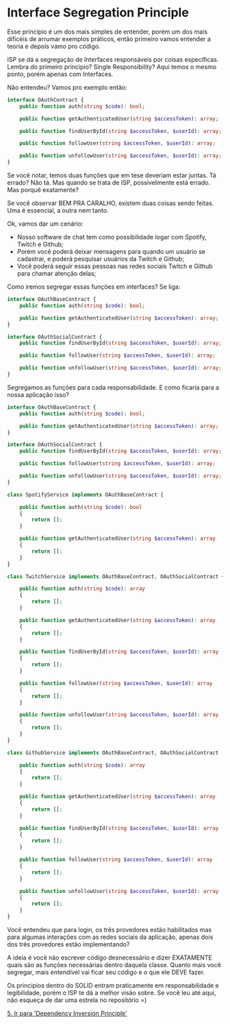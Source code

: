 # Interface Segregation Principle

Esse principio é um dos mais simples de entender, porém um dos mais dificéis de arrumar exemplos práticos, então primeiro vamos entender a teoria e depois vamo pro código.

ISP se dá a segregação de Interfaces responsáveis por coisas específicas. Lembra do primeiro principio? Single Responsibility? Aqui temos o mesmo ponto, porém apenas com Interfaces.

Não entendeu? Vamos pro exemplo então:

```php
interface OAuthContract {
    public function auth(string $code): bool;

    public function getAuthenticatedUser(string $accessToken): array;

    public function findUserById(string $accessToken, $userId): array;

    public function followUser(string $accessToken, $userId): array;

    public function unfollowUser(string $accessToken, $userId): array;
}
```

Se você notar, temos duas funções que em tese deveriam estar juntas. Tá errado? Não tá. Mas quando se trata de ISP, possivelmente está errado. Mas porquê exatamente?

Se você observar BEM PRA CARALHO, existem duas coisas sendo feitas. Uma é essencial, a outra nem tanto. 

Ok, vamos dar um cenário:

- Nosso software de chat tem como possibilidade logar com Spotify, Twitch e Github;
- Porém você poderá deixar mensagens para quando um usuário se cadastrar, e poderá pesquisar usuários da Twitch e Github;
- Você poderá seguir essas pessoas nas redes sociais Twitch e Github para chamar atenção delas;

Como iremos segregar essas funções em interfaces? Se liga:


```php
interface OAuthBaseContract {
    public function auth(string $code): bool;

    public function getAuthenticatedUser(string $accessToken): array;
}

interface OAuthSocialContract {
    public function findUserById(string $accessToken, $userId): array;

    public function followUser(string $accessToken, $userId): array;

    public function unfollowUser(string $accessToken, $userId): array;
}
```

Segregamos as funções para cada responsabilidade. E como ficaria para a nossa aplicação isso?

```php
interface OAuthBaseContract {
    public function auth(string $code): bool;

    public function getAuthenticatedUser(string $accessToken): array;
}

interface OAuthSocialContract {
    public function findUserById(string $accessToken, $userId): array;

    public function followUser(string $accessToken, $userId): array;

    public function unfollowUser(string $accessToken, $userId): array;
}

class SpotifyService implements OAuthBaseContract {

    public function auth(string $code): bool 
    {
        return [];
    }

    public function getAuthenticatedUser(string $accessToken): array 
    {
        return [];
    }
}

class TwitchService implements OAuthBaseContract, OAuthSocialContract {

    public function auth(string $code): array 
    {
        return [];
    }

    public function getAuthenticatedUser(string $accessToken): array 
    {
        return [];
    }

    public function findUserById(string $accessToken, $userId): array
    {
        return [];
    }

    public function followUser(string $accessToken, $userId): array
    {
        return [];
    }

    public function unfollowUser(string $accessToken, $userId): array
    {
        return [];
    }
}

class GithubService implements OAuthBaseContract, OAuthSocialContract  {

    public function auth(string $code): array 
    {
        return [];
    }

    public function getAuthenticatedUser(string $accessToken): array 
    {
        return [];
    }

    public function findUserById(string $accessToken, $userId): array
    {
        return [];
    }

    public function followUser(string $accessToken, $userId): array
    {
        return [];
    }

    public function unfollowUser(string $accessToken, $userId): array
    {
        return [];
    }
}
```

Você entendeu que para login, os três provedores estão habilitados mas para algumas interações com as redes sociais da aplicação, apenas dois dos três provedores estão implementando?

A ideia é você não escrever código desnecessário e dizer EXATAMENTE quais são as funções necessárias dentro daquela classe. Quanto mais você segregar, mais entendível vai ficar seu código e o que ele DEVE fazer.

Os principios dentro do SOLID entram praticamente em responsabilidade e legibilidade, porém o ISP te dá a melhor visão sobre. Se você leu até aqui, não esqueça de dar uma estrela no repositório =)

[5. Ir para 'Dependency Inversion Principle'](5-dip.md)